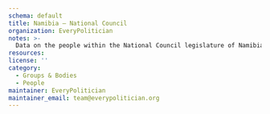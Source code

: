 ```yaml
---
schema: default
title: Namibia — National Council
organization: EveryPolitician
notes: >-
  Data on the people within the National Council legislature of Namibia.
resources:
license: ''
category:
  - Groups & Bodies
  - People
maintainer: EveryPolitician
maintainer_email: team@everypolitician.org
---
```

